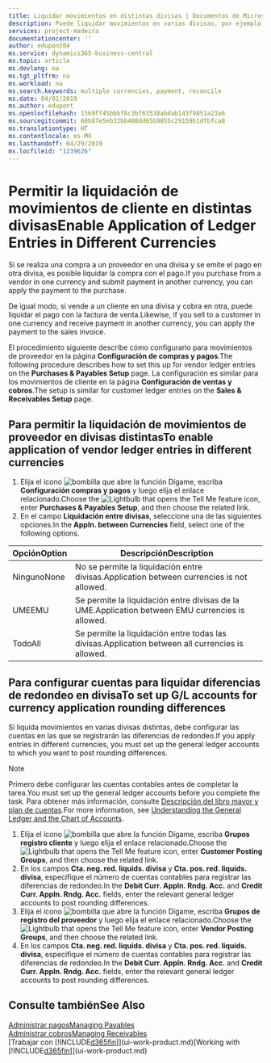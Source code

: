 ```yaml
---
title: Liquidar movimientos en distintas divisas | Documentos de Microsoft
description: Puede liquidar movimientos en varias divisas, por ejemplo, si vende a un cliente en una divisa y cobra en otra.
services: project-madeira
documentationcenter: ''
author: edupont04
ms.service: dynamics365-business-central
ms.topic: article
ms.devlang: na
ms.tgt_pltfrm: na
ms.workload: na
ms.search.keywords: multiple currencies, payment, reconcile
ms.date: 04/01/2019
ms.author: edupont
ms.openlocfilehash: 1569ff45bbbf8c3bf63538abdab143f9851a23a6
ms.sourcegitcommit: 60b87e5eb32bb408dd65b9855c29159b1dfbfca8
ms.translationtype: HT
ms.contentlocale: es-MX
ms.lasthandoff: 04/29/2019
ms.locfileid: "1239626"
---
```

# <a name="enable-application-of-ledger-entries-in-different-currencies"></a><span data-ttu-id="e9d01-103">Permitir la liquidación de movimientos de cliente en distintas divisas</span><span class="sxs-lookup"><span data-stu-id="e9d01-103">Enable Application of Ledger Entries in Different Currencies</span></span>
<span data-ttu-id="e9d01-104">Si se realiza una compra a un proveedor en una divisa y se emite el pago en otra divisa, es posible liquidar la compra con el pago.</span><span class="sxs-lookup"><span data-stu-id="e9d01-104">If you purchase from a vendor in one currency and submit payment in another currency, you can apply the payment to the purchase.</span></span>

<span data-ttu-id="e9d01-105">De igual modo, si vende a un cliente en una divisa y cobra en otra, puede liquidar el pago con la factura de venta.</span><span class="sxs-lookup"><span data-stu-id="e9d01-105">Likewise, if you sell to a customer in one currency and receive payment in another currency, you can apply the payment to the sales invoice.</span></span>

<span data-ttu-id="e9d01-106">El procedimiento siguiente describe cómo configurarlo para movimientos de proveedor en la página **Configuración de compras y pagos**.</span><span class="sxs-lookup"><span data-stu-id="e9d01-106">The following procedure describes how to set this up for vendor ledger entries on the **Purchases & Payables Setup** page.</span></span> <span data-ttu-id="e9d01-107">La configuración es similar para los movimientos de cliente en la página **Configuración de ventas y cobros**.</span><span class="sxs-lookup"><span data-stu-id="e9d01-107">The setup is similar for customer ledger entries on the **Sales & Receivables Setup** page.</span></span>

## <a name="to-enable-application-of-vendor-ledger-entries-in-different-currencies"></a><span data-ttu-id="e9d01-108">Para permitir la liquidación de movimientos de proveedor en divisas distintas</span><span class="sxs-lookup"><span data-stu-id="e9d01-108">To enable application of vendor ledger entries in different currencies</span></span>
1. <span data-ttu-id="e9d01-109">Elija el icono ![bombilla que abre la función Dígame](media/ui-search/search_small.png "Dígame que desea hacer"), escriba **Configuración compras y pagos** y luego elija el enlace relacionado.</span><span class="sxs-lookup"><span data-stu-id="e9d01-109">Choose the ![Lightbulb that opens the Tell Me feature](media/ui-search/search_small.png "Tell me what you want to do") icon, enter **Purchases & Payables Setup**, and then choose the related link.</span></span>
2. <span data-ttu-id="e9d01-110">En el campo **Liquidación entre divisas**, seleccione una de las siguientes opciones.</span><span class="sxs-lookup"><span data-stu-id="e9d01-110">In the **Appln. between Currencies** field, select one of the following options.</span></span>

| <span data-ttu-id="e9d01-111">Opción</span><span class="sxs-lookup"><span data-stu-id="e9d01-111">Option</span></span> | <span data-ttu-id="e9d01-112">Descripción</span><span class="sxs-lookup"><span data-stu-id="e9d01-112">Description</span></span> |
| --- | --- |
| <span data-ttu-id="e9d01-113">Ninguno</span><span class="sxs-lookup"><span data-stu-id="e9d01-113">None</span></span> |<span data-ttu-id="e9d01-114">No se permite la liquidación entre divisas.</span><span class="sxs-lookup"><span data-stu-id="e9d01-114">Application between currencies is not allowed.</span></span> |
| <span data-ttu-id="e9d01-115">UME</span><span class="sxs-lookup"><span data-stu-id="e9d01-115">EMU</span></span> |<span data-ttu-id="e9d01-116">Se permite la liquidación entre divisas de la UME.</span><span class="sxs-lookup"><span data-stu-id="e9d01-116">Application between EMU currencies is allowed.</span></span> |
| <span data-ttu-id="e9d01-117">Todo</span><span class="sxs-lookup"><span data-stu-id="e9d01-117">All</span></span> |<span data-ttu-id="e9d01-118">Se permite la liquidación entre todas las divisas.</span><span class="sxs-lookup"><span data-stu-id="e9d01-118">Application between all currencies is allowed.</span></span> |

## <a name="to-set-up-gl-accounts-for-currency-application-rounding-differences"></a><span data-ttu-id="e9d01-119">Para configurar cuentas para liquidar diferencias de redondeo en divisa</span><span class="sxs-lookup"><span data-stu-id="e9d01-119">To set up G/L accounts for currency application rounding differences</span></span>  
<span data-ttu-id="e9d01-120">Si liquida movimientos en varias divisas distintas, debe configurar las cuentas en las que se registrarán las diferencias de redondeo.</span><span class="sxs-lookup"><span data-stu-id="e9d01-120">If you apply entries in different currencies, you must set up the general ledger accounts to which you want to post rounding differences.</span></span>  

> [!NOTE]  
>  <span data-ttu-id="e9d01-121">Primero debe configurar las cuentas contables antes de completar la tarea.</span><span class="sxs-lookup"><span data-stu-id="e9d01-121">You must set up the general ledger accounts before you complete the task.</span></span> <span data-ttu-id="e9d01-122">Para obtener más información, consulte [Descripción del libro mayor y plan de cuentas](finance-general-ledger.md).</span><span class="sxs-lookup"><span data-stu-id="e9d01-122">For more information, see [Understanding the General Ledger and the Chart of Accounts](finance-general-ledger.md).</span></span>

1. <span data-ttu-id="e9d01-123">Elija el icono ![bombilla que abre la función Dígame](media/ui-search/search_small.png "Dígame que desea hacer"), escriba **Grupos registro cliente** y luego elija el enlace relacionado.</span><span class="sxs-lookup"><span data-stu-id="e9d01-123">Choose the ![Lightbulb that opens the Tell Me feature](media/ui-search/search_small.png "Tell me what you want to do") icon, enter **Customer Posting Groups**, and then choose the related link.</span></span>  
2. <span data-ttu-id="e9d01-124">En los campos **Cta. neg. red. liquids. divisa** y **Cta. pos. red. liquids. divisa**, especifique el número de cuentas contables para registrar las diferencias de redondeo.</span><span class="sxs-lookup"><span data-stu-id="e9d01-124">In the **Debit Curr. Appln. Rndg. Acc.** and **Credit Curr. Appln. Rndg. Acc.** fields, enter the relevant general ledger accounts to post rounding differences.</span></span>  
3. <span data-ttu-id="e9d01-125">Elija el icono ![bombilla que abre la función Dígame](media/ui-search/search_small.png "Dígame que desea hacer"), escriba **Grupos de registro del proveedor** y luego elija el enlace relacionado.</span><span class="sxs-lookup"><span data-stu-id="e9d01-125">Choose the ![Lightbulb that opens the Tell Me feature](media/ui-search/search_small.png "Tell me what you want to do") icon, enter **Vendor Posting Groups**, and then choose the related link.</span></span>  
4. <span data-ttu-id="e9d01-126">En los campos **Cta. neg. red. liquids. divisa** y **Cta. pos. red. liquids. divisa**, especifique el número de cuentas contables para registrar las diferencias de redondeo.</span><span class="sxs-lookup"><span data-stu-id="e9d01-126">In the **Debit Curr. Appln. Rndg. Acc.** and **Credit Curr. Appln. Rndg. Acc.** fields, enter the relevant general ledger accounts to post rounding differences.</span></span>  

## <a name="see-also"></a><span data-ttu-id="e9d01-127">Consulte también</span><span class="sxs-lookup"><span data-stu-id="e9d01-127">See Also</span></span>
[<span data-ttu-id="e9d01-128">Administrar pagos</span><span class="sxs-lookup"><span data-stu-id="e9d01-128">Managing Payables</span></span>](payables-manage-payables.md)  
[<span data-ttu-id="e9d01-129">Administrar cobros</span><span class="sxs-lookup"><span data-stu-id="e9d01-129">Managing Receivables</span></span>](receivables-manage-receivables.md)  
<span data-ttu-id="e9d01-130">[Trabajar con [!INCLUDE[d365fin](includes/d365fin_md.md)]](ui-work-product.md)</span><span class="sxs-lookup"><span data-stu-id="e9d01-130">[Working with [!INCLUDE[d365fin](includes/d365fin_md.md)]](ui-work-product.md)</span></span>
